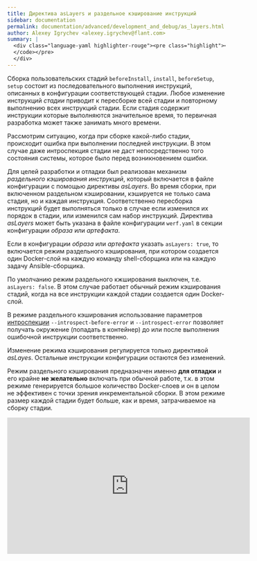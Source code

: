 ```yaml
---
title: Директива asLayers и раздельное кэширование инструкций
sidebar: documentation
permalink: documentation/advanced/development_and_debug/as_layers.html
author: Alexey Igrychev <alexey.igrychev@flant.com>
summary: |
  <div class="language-yaml highlighter-rouge"><pre class="highlight"><code><span class="s">asLayers</span><span class="pi">:</span> <span class="s">true</span>
  </code></pre>
  </div>
---
```


Сборка пользовательских стадий `beforeInstall`, `install`, `beforeSetup`, `setup` состоит из последовательного выполнения инструкций, описанных в конфигурации соответствующей стадии. Любое изменение инструкций _стадии_ приводит к пересборке всей стадии и повторному выполнению всех инструкций стадии. Если стадия содержит инструкции которые выполняются значительное время, то первичная разработка может также занимать много времени.

Рассмотрим ситуацию, когда при сборке какой-либо стадии, происходит ошибка при выполнении последней инструкции. В этом случае даже интроспекция стадии не даст непосредственно того состояния системы, которое было перед возникновением ошибки.

Для целей разработки и отладки был реализован механизм _раздельного кэширования инструкций_, который включается в файле конфигурации с помощью директивы _asLayers_.  Во время сборки, при включенном раздельном кэшировании, кэшируется не только сама стадия, но и каждая инструкция. Соответственно пересборка инструкций будет выполняться только в случае если изменился их порядок в стадии, или изменился сам набор инструкций. Директива _asLayers_ может быть указана в файле конфигурации `werf.yaml` в секции конфигурации _образа_ или _артефакта_.

Если в конфигурации _образа_ или _артефакта_ указать `asLayers: true`, то включается режим раздельного кэширования, при котором создается один Docker-слой на каждую команду shell-сборщика или на каждую задачу Ansible-сборщика.

По умолчанию режим раздельного кжширования выключен, т.е. `asLayers: false`. В этом случае работает обычный режим кэширования стадий, когда на все инструкции каждой стадии создается один Docker-слой.

В режиме раздельного кэширования использование параметров [интроспекции]({{site.baseurl}}/documentation/reference/development_and_debug/stage_introspection.html) `--introspect-before-error` и `--introspect-error` позволяет получать окружение (попадать в контейнер) до или после выполнения ошибочной инструкции соответственно.

Изменение режима кэширования регулируется только директивой _asLayes_. Остальные инструкции конфигурации остаются без изменений.

Режим раздельного кэширования предназначен именно **для отладки** и его крайне **не желательно** включать при обычной работе, т.к. в этом режиме генерируется большое количество Docker-слоев и он в целом не эффективен с точки зрения инкрементальной сборки. В этом режиме размер каждой стадии будет больше, как и время, затрачиваемое на сборку стадии.

<div class="videoWrapper">
<iframe width="560" height="315" src="https://www.youtube.com/embed/VEFapPLXxcE" frameborder="0" allow="encrypted-media" allowfullscreen></iframe>
</div>
